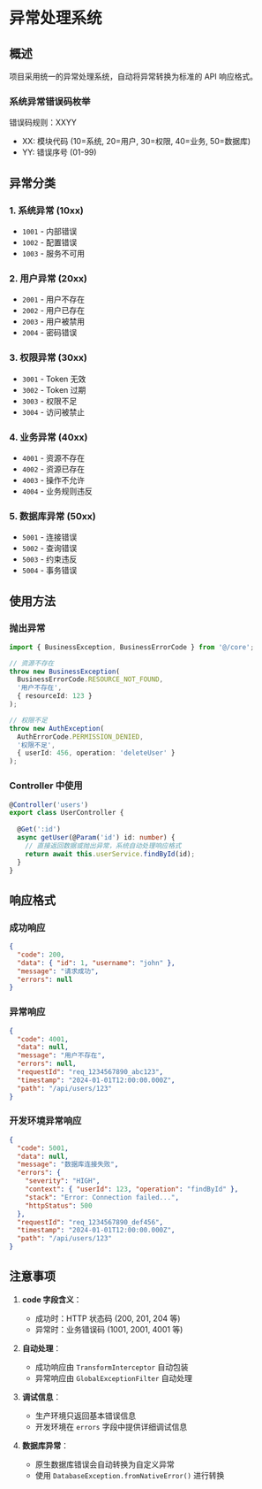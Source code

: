 # 异常处理系统

## 概述

项目采用统一的异常处理系统，自动将异常转换为标准的 API 响应格式。

### 系统异常错误码枚举
错误码规则：XXYY
- XX: 模块代码 (10=系统, 20=用户, 30=权限, 40=业务, 50=数据库)
- YY: 错误序号 (01-99)

## 异常分类

### 1. 系统异常 (10xx)
- `1001` - 内部错误
- `1002` - 配置错误  
- `1003` - 服务不可用

### 2. 用户异常 (20xx)
- `2001` - 用户不存在
- `2002` - 用户已存在
- `2003` - 用户被禁用
- `2004` - 密码错误

### 3. 权限异常 (30xx)
- `3001` - Token 无效
- `3002` - Token 过期
- `3003` - 权限不足
- `3004` - 访问被禁止

### 4. 业务异常 (40xx)
- `4001` - 资源不存在
- `4002` - 资源已存在
- `4003` - 操作不允许
- `4004` - 业务规则违反

### 5. 数据库异常 (50xx)
- `5001` - 连接错误
- `5002` - 查询错误
- `5003` - 约束违反
- `5004` - 事务错误

## 使用方法

### 抛出异常

```typescript
import { BusinessException, BusinessErrorCode } from '@/core';

// 资源不存在
throw new BusinessException(
  BusinessErrorCode.RESOURCE_NOT_FOUND,
  '用户不存在',
  { resourceId: 123 }
);

// 权限不足
throw new AuthException(
  AuthErrorCode.PERMISSION_DENIED,
  '权限不足',
  { userId: 456, operation: 'deleteUser' }
);
```

### Controller 中使用

```typescript
@Controller('users')
export class UserController {
  
  @Get(':id')
  async getUser(@Param('id') id: number) {
    // 直接返回数据或抛出异常，系统自动处理响应格式
    return await this.userService.findById(id);
  }
}
```

## 响应格式

### 成功响应
```json
{
  "code": 200,
  "data": { "id": 1, "username": "john" },
  "message": "请求成功",
  "errors": null
}
```

### 异常响应
```json
{
  "code": 4001,
  "data": null,
  "message": "用户不存在",
  "errors": null,
  "requestId": "req_1234567890_abc123",
  "timestamp": "2024-01-01T12:00:00.000Z",
  "path": "/api/users/123"
}
```

### 开发环境异常响应
```json
{
  "code": 5001,
  "data": null,
  "message": "数据库连接失败",
  "errors": {
    "severity": "HIGH",
    "context": { "userId": 123, "operation": "findById" },
    "stack": "Error: Connection failed...",
    "httpStatus": 500
  },
  "requestId": "req_1234567890_def456",
  "timestamp": "2024-01-01T12:00:00.000Z",
  "path": "/api/users/123"
}
```

## 注意事项

1. **code 字段含义**：
   - 成功时：HTTP 状态码 (200, 201, 204 等)
   - 异常时：业务错误码 (1001, 2001, 4001 等)

2. **自动处理**：
   - 成功响应由 `TransformInterceptor` 自动包装
   - 异常响应由 `GlobalExceptionFilter` 自动处理

3. **调试信息**：
   - 生产环境只返回基本错误信息
   - 开发环境在 `errors` 字段中提供详细调试信息

4. **数据库异常**：
   - 原生数据库错误会自动转换为自定义异常
   - 使用 `DatabaseException.fromNativeError()` 进行转换
